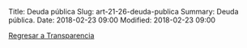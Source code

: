 Title: Deuda pública
Slug: art-21-26-deuda-publica
Summary: Deuda pública.
Date: 2018-02-23 09:00
Modified: 2018-02-23 09:00


[Regresar a Transparencia]({filename}/transparencia/transparencia.md)
